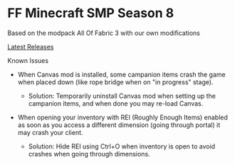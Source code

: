# FF Minecraft SMP Season 8

Based on the modpack All Of Fabric 3 with our own modifications

[Latest Releases](https://github.com/HumanMint/FFMCS8/releases)

Known Issues

- When Canvas mod is installed, some campanion items crash the game when placed down (like rope bridge when on "in progress" stage).
	- Solution: Temporarily uninstall Canvas mod when setting up the campanion items, and when done you may re-load Canvas.
	
- When opening your inventory with REI (Roughly Enough Items) enabled as soon as you access a different dimension (going through portal) it may crash your client.
	- Solution: Hide REI using Ctrl+O when inventory is open to avoid crashes when going through dimensions.